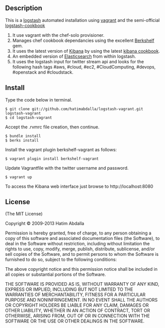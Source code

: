## Description

This is a [logstash](http://logstash.net/) automated installation using [vagrant](http://www.vagrantup.com/) and the semi-official [logstash-cookbook](https://github.com/anthroprose/logstash-cookbook)

1. It use vagrant with the chef-solo provisioner. 
2. Manages chef cookbook dependancies using the excellent [Berkshelf](http://berkshelf.com) gem.
3. It uses the latest version of [Kibana](http://kibana.org) by using the latest [kibana cookbook](https://github.com/realityforge/chef-kibana).
4. An embedded version of [Elasticsearch](http://www.elasticsearch.org/) from within logstash.
5. It uses the logstash input for twitter stream api and looks for the following hash tags #aws, #cloud, #ec2, #CloudComputing, #devops, #openstack and #cloudstack.


## Install

Type the code below in terminal.

	$ git clone git://github.com/hatimabdalla/logstash-vagrant.git logstash-vagrant
	$ cd logstash-vagrant

Accept the .rvmrc file creation, then continue.

	$ bundle install
	$ berks install

Install the vagrant plugin berkshelf-vagrant as follows:

	$ vagrant plugin install berkshelf-vagrant

Update Vagrantfile with the twitter username and password.

	$ vagrant up

To access the Kibana web interface just browse to http://localhost:8080

## License
(The MIT License)

Copyright © 2009-2013 Hatim Abdalla

Permission is hereby granted, free of charge, to any person obtaining a copy of this software and associated documentation files (the Software), to deal in the Software without restriction, including without limitation the rights to use, copy, modify, merge, publish, distribute, sublicense, and/or sell copies of the Software, and to permit persons to whom the Software is furnished to do so, subject to the following conditions:

The above copyright notice and this permission notice shall be included in all copies or substantial portions of the Software.

THE SOFTWARE IS PROVIDED AS IS, WITHOUT WARRANTY OF ANY KIND, EXPRESS OR IMPLIED, INCLUDING BUT NOT LIMITED TO THE WARRANTIES OF MERCHANTABILITY, FITNESS FOR A PARTICULAR PURPOSE AND NONINFRINGEMENT. IN NO EVENT SHALL THE AUTHORS OR COPYRIGHT HOLDERS BE LIABLE FOR ANY CLAIM, DAMAGES OR OTHER LIABILITY, WHETHER IN AN ACTION OF CONTRACT, TORT OR OTHERWISE, ARISING FROM, OUT OF OR IN CONNECTION WITH THE SOFTWARE OR THE USE OR OTHER DEALINGS IN THE SOFTWARE.
